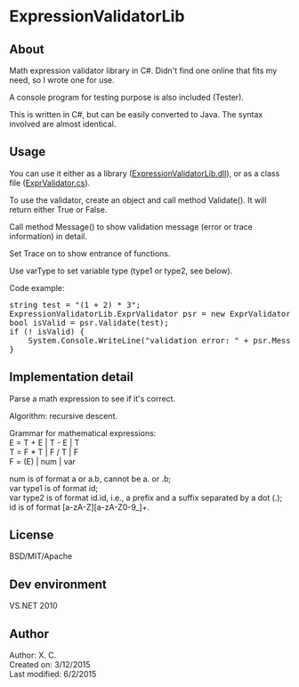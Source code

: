 # ExpressionValidatorLib

About
-----------------------
Math expression validator library in C#. Didn't find one online that fits my need, so I wrote one for use.

A console program for testing purpose is also included (Tester).

This is written in C#, but can be easily converted to Java. The syntax involved are almost identical.

Usage
----------------------
You can use it either as a library (<a href="https://github.com/chenx/ExpressionValidatorLib/blob/master/ExpressionValidatorLib/ExpressionValidatorLib/output/Release/ExpressionValidatorLib.dll">ExpressionValidatorLib.dll</a>), or as a class file (<a href="https://github.com/chenx/ExpressionValidatorLib/blob/master/ExpressionValidatorLib/ExpressionValidatorLib/ExprValidator.cs">ExprValidator.cs</a>).

To use the validator, create an object and call method Validate(). It will return either True or False.

Call method Message() to show validation message (error or trace information) in detail.

Set Trace on to show entrance of functions.

Use varType to set variable type (type1 or type2, see below).

Code example:

<pre>string test = "(1 + 2) * 3";  
ExpressionValidatorLib.ExprValidator psr = new ExprValidator();  
bool isValid = psr.Validate(test);
if (! isValid) {
    System.Console.WriteLine("validation error: " + psr.Message());
}
</pre>

Implementation detail
------------

Parse a math expression to see if it's correct.

Algorithm: recursive descent.

Grammar for mathematical expressions:  
E = T + E | T - E | T  
T = F * T | F / T | F  
F = (E) | num | var  

num is of format a or a.b, cannot be a. or .b;  
var type1 is of format id;  
var type2 is of format id.id, i.e., a prefix and a suffix separated by a dot (.);  
id is of format [a-zA-Z][a-zA-Z0-9_]+.  


License
---------------
BSD/MIT/Apache  

Dev environment
-------------
VS.NET 2010

Author
------------------
Author: X. C.  
Created on: 3/12/2015  
Last modified: 6/2/2015  
